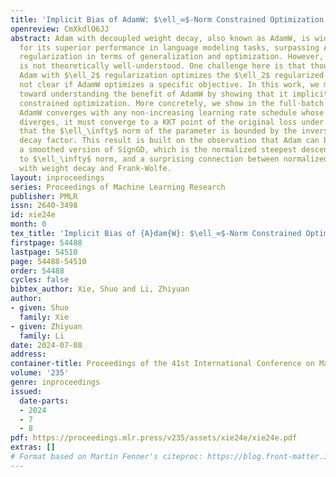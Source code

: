 ```yaml
---
title: 'Implicit Bias of AdamW: $\ell_∞$-Norm Constrained Optimization'
openreview: CmXkdlO6JJ
abstract: Adam with decoupled weight decay, also known as AdamW, is widely acclaimed
  for its superior performance in language modeling tasks, surpassing Adam with $\ell_2$
  regularization in terms of generalization and optimization. However, this advantage
  is not theoretically well-understood. One challenge here is that though intuitively
  Adam with $\ell_2$ regularization optimizes the $\ell_2$ regularized loss, it is
  not clear if AdamW optimizes a specific objective. In this work, we make progress
  toward understanding the benefit of AdamW by showing that it implicitly performs
  constrained optimization. More concretely, we show in the full-batch setting, if
  AdamW converges with any non-increasing learning rate schedule whose partial sum
  diverges, it must converge to a KKT point of the original loss under the constraint
  that the $\ell_\infty$ norm of the parameter is bounded by the inverse of the weight
  decay factor. This result is built on the observation that Adam can be viewed as
  a smoothed version of SignGD, which is the normalized steepest descent with respect
  to $\ell_\infty$ norm, and a surprising connection between normalized steepest descent
  with weight decay and Frank-Wolfe.
layout: inproceedings
series: Proceedings of Machine Learning Research
publisher: PMLR
issn: 2640-3498
id: xie24e
month: 0
tex_title: 'Implicit Bias of {A}dam{W}: $\ell_∞$-Norm Constrained Optimization'
firstpage: 54488
lastpage: 54510
page: 54488-54510
order: 54488
cycles: false
bibtex_author: Xie, Shuo and Li, Zhiyuan
author:
- given: Shuo
  family: Xie
- given: Zhiyuan
  family: Li
date: 2024-07-08
address:
container-title: Proceedings of the 41st International Conference on Machine Learning
volume: '235'
genre: inproceedings
issued:
  date-parts:
  - 2024
  - 7
  - 8
pdf: https://proceedings.mlr.press/v235/assets/xie24e/xie24e.pdf
extras: []
# Format based on Martin Fenner's citeproc: https://blog.front-matter.io/posts/citeproc-yaml-for-bibliographies/
---
```

